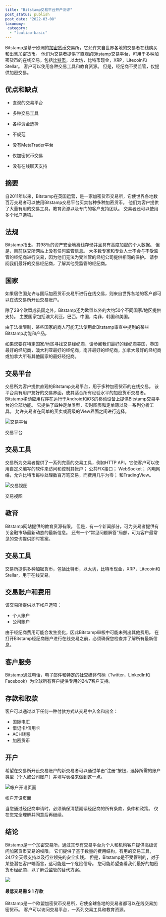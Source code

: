 ```yaml
---
title: "Bitstamp交易平台开户测评"
post_status: publish
post_date: "2022-03-08"
taxonomy:
 category: 
  - "toutiao-basic"
---
```


Bitstamp是基于欧洲的[加密货币](https://baike.baidu.com/item/%E5%8A%A0%E5%AF%86%E8%B4%A7%E5%B8%81/22415288?fr=aladdin "加密货币")交易所，它允许来自世界各地的交易者在线购买和出售加密货币。 他们为交易者提供了直观的Bitstamp交易平台，可用于多种加密货币的在线交易，包括[比特币](https://funstoutiao.com/%e6%af%94%e7%89%b9%e5%b8%81%e8%bd%ae%e6%8d%a2%e5%8a%a0%e5%89%a7%ef%bc%8c%e9%87%91%e4%bb%b7%e5%9b%9e%e8%90%bd%e5%a4%96%e6%b1%87%e5%a4%b4%e6%9d%a1.html)，以太坊，比特币现金，XRP，Litecoin和Stellar。 客户可以使用各种交易工具和教育资源。 但是，经纪商不受监管，仅提供加密交易。

## 优点和缺点

- 直观的交易平台

- 多种交易工具

- 各种资金选择

- 不规范

- 没有MetaTrader平台

- 仅加密货币交易

- 没有在线聊天支持


## 摘要

自2011年以来，Bitstamp在英国运营，是一家加密货币交易所，它使世界各地数百万交易者可以使用Bitstamp交易平台买卖各种多种加密货币。 他们为客户提供了大量有用的交易工具，教育资源以及专门的客户支持团队。 交易者还可以使用多个帐户选项。

## 法规

Bitstamp指出，其98％的资产安全地离线存储并且具有高度加密的个人数据。 但是，目前联交所网站上没有任何监管信息。 大多数专家和专业人士不会与不受监管的经纪商进行交易，因为他们无法为受监管的经纪公司提供相同的保护。 请参阅我们最好的交易经纪商，了解其他受监管的经纪商。

## 国家

如果居住国允许与国际加密货币交易所进行在线交易，则来自世界各地的客户都可以在该交易所开设交易账户。

除了28个欧盟成员国之外，Bitstamp还为欧盟以外的大约50个不同国家/地区提供支持。 主要国家包括澳大利亚，巴西，中国，南非，韩国和美国。

由于法律限制，某些国家的商人可能无法使用此Bitstamp审查中提到的某些Bitstamp功能和产品。

如果您要在特定国家/地区寻找交易经纪商，请参阅我们最好的经纪商美国，英国最好的经纪商，澳大利亚最好的经纪商，南非最好的经纪商，加拿大最好的经纪商或加拿大所有其他国家的最好经纪商。

## 交易平台

交易所为客户提供直观的Bitstamp交易平台，用于多种加密货币的在线交易。 该平台具有用户友好的交易界面，使其适合所有经验水平的加密货币交易者。 Bitstamp移动应用程序在运行于Android和iOS的移动设备上提供Bitstamp交易平台的全部功能。 它提供了四种定单类型，实时图表和定单簿以及一系列分析工具。 允许交易者在简单的买卖或高级的View界面之间进行选择。

![交易平台](https://cdn.fendou.la/funstoutiao/2020/11/Bitstamp-Review-Trading-Platform-1024x534.jpg "交易平台")

交易平台

## 交易工具

交易所为交易者提供了一系列完善的交易工具，例如HTTP API，它使客户可以使用自定义编写的软件来访问和控制其帐户； 公共FIX接口； WebSocket； 闪电网络，允许比特币每秒处理数百万笔交易，而费用几乎为零； 和TradingView。

![交易视图](https://cdn.fendou.la/funstoutiao/2020/11/Bitstamp-Review-Trading-View.jpg "交易视图")

交易视图

## 教育

Bitstamp网站提供的教育资源有限。 但是，有一个新闻部分，可为交易者提供有关金融市场最新动态的最新信息。 还有一个“常见问题解答”局部，可为客户最常见的查询提供即时答案。

## 交易工具

交易所提供多种加密货币，包括比特币，以太坊，比特币现金，XRP，Litecoin和Stellar，用于在线交易。

## 交易账户和费用

该交易所提供以下帐户选项：

- 个人账户
- 公司账户

由于经纪商费用可能会发生变化，因此Bitstamp审核中可能未列出其他费用。 在打开Bitstamp经纪商账户进行在线交易之前，必须确保您检查并了解所有最新信息。

## 客户服务

Bitstamp通过电话，电子邮件和特定的社交媒体句柄（Twitter，LinkedIn和Facebook）为全球所有客户提供专用的24/7客户支持。

## 存款和取款

客户可以通过以下任何一种付款方式从交易中入金和出金：

- 国际电汇
- 借记卡/信用卡
- ACH转移
- 加密货币

## 开户

希望在交易所开设交易账户的新交易者可以通过单击“注册”按钮，选择所需的账户类型（个人或公司账户）并填写表格来做到这一点。

![帐户开设页面](https://cdn.fendou.la/funstoutiao/2020/11/Bitstamp-Review-Account-Opening-Page.jpg "帐户开设页面")

帐户开设页面

当您通过经纪商申请时，必须确保清楚阅读经纪商的所有条款，条件和政策。 仅在您完全理解并同意后再继续。

## 结论

Bitstamp是一个加密交易所，通过其专有交易平台为个人和机构客户提供高级访问加密货币交易的权限。 它们提供了基于数量的费用结构，有用的交易工具，24/7全天候支持以及行业领先的安全实践。 但是，Bitstamp是不受管制的，对于某些潜在客户端而言，这可能是一个危险信号。 您可能希望查看我们最好的加密货币经纪商，以了解受监管的替代方案。

![](https://cdn.fendou.la/funstoutiao/2020/11/Bitstamp-Logo.png)

#### 最低交易需 **$ 1** 存款

Bitstamp是一个欧盟加密货币交易所，它使全球各地的交易者都可以在线交易加密货币。 客户可以访问交易平台，一系列交易工具和教育资源。
